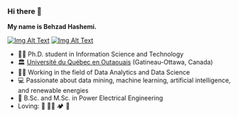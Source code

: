 ### Hi there 👋
**My name is Behzad Hashemi.**  <br>

[![Img Alt Text](https://img.shields.io/badge/LinkedIn-0077B5?style=for-the-badge&logo=linkedin&logoColor=white)](https://www.linkedin.com/in/b-hashemi/) 
[![Img Alt Text](https://img.shields.io/badge/Research_Gate-00CCBB.svg?&style=for-the-badge&logo=ResearchGate&logoColor=white)](https://www.researchgate.net/profile/Behzad-Hashemi) 

- :man_student: Ph.D. student in Information Science and Technology
- :classical_building: [Université du Québec en Outaouais](https://uqo.ca/) (Gatineau-Ottawa, Canada)
- :man_technologist: Working in the field of Data Analytics and Data Science
- :computer: Passionate about data mining, machine learning, artificial intelligence, and renewable energies
- :page_facing_up: B.Sc. and M.Sc. in Power Electrical Engineering
- Loving: :violin: :artist: :camping: :bicyclist:



